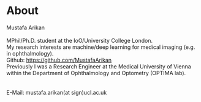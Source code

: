 # About

Mustafa Arikan <br />
<br />
MPhil/Ph.D. student at the IoO/University College London.<br />
My research interests are machine/deep learning for medical imaging (e.g. in ophthalmology).<br />
Github: https://github.com/MustafaArikan<br />
Previously I was a Research Engineer at the Medical University of Vienna within the Department of Ophthalmology and Optometry (OPTIMA lab).<br />
<br />
<br />
E-Mail: mustafa.arikan(at sign)ucl.ac.uk<br />
